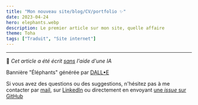 ```yaml
---
title: "Mon nouveau site/blog/CV/portfolio ✨"
date: 2023-04-24
hero: elephants.webp
description: Le premier article sur mon site, quelle affaire
theme: Toha
tags: ["Traduit", "Site internet"]
---
```



---

🤖 *Cet article a été écrit <u>sans</u> l'aide d'une IA*

Bannière "Éléphants" générée par [DALL•E](https://labs.openai.com)

Si vous avez des questions ou des suggestions, n'hésitez pas à me contacter par [mail](mailto:timothe@chauvet.dev), sur [LinkedIn](https://www.linkedin.com/in/timothechauvet/) ou directement en envoyant [une *issue* sur GitHub](https://github.com/timothechauvet/timothechauvet.github.io/issues)